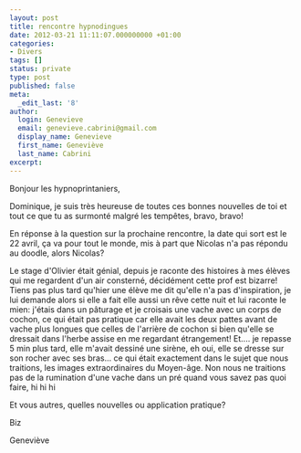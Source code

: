 ```yaml
---
layout: post
title: rencontre hypnodingues
date: 2012-03-21 11:11:07.000000000 +01:00
categories:
- Divers
tags: []
status: private
type: post
published: false
meta:
  _edit_last: '8'
author:
  login: Genevieve
  email: genevieve.cabrini@gmail.com
  display_name: Genevieve
  first_name: Geneviève
  last_name: Cabrini
excerpt:
---
```

<p>Bonjour les hypnoprintaniers,</p>
<p>Dominique, je suis très heureuse de toutes ces bonnes nouvelles de toi et tout ce que tu as surmonté malgré les tempêtes, bravo, bravo!</p>
<p>En réponse à la question sur la prochaine rencontre, la date qui sort est le 22 avril, ça va pour tout le monde, mis à part que Nicolas n'a pas répondu au doodle, alors Nicolas?</p>
<p>Le stage d'Olivier était génial, depuis je raconte des histoires à mes élèves qui me regardent d'un air consterné, décidément cette prof est bizarre! Tiens pas plus tard qu'hier une élève me dit qu'elle n'a pas d'inspiration, je lui demande alors si elle a fait elle aussi un rêve cette nuit et lui raconte le mien: j'étais dans un pâturage et je croisais une vache avec un corps de cochon, ce qui était pas pratique car elle avait les deux pattes avant de vache plus longues que celles de l'arrière de cochon si bien qu'elle se dressait dans l'herbe assise en me regardant étrangement! Et.... je repasse 5 min plus tard, elle m'avait dessiné une sirène, eh oui, elle se dresse sur son rocher avec ses bras... ce qui était exactement dans le sujet que nous traitions, les images extraordinaires du Moyen-âge. Non nous ne traitions pas de la rumination d'une vache dans un pré quand vous savez pas quoi faire, hi hi hi</p>
<p>Et vous autres, quelles nouvelles ou application pratique?</p>
<p>Biz</p>
<p>Geneviève</p>
<p>&nbsp;</p>
<p>&nbsp;</p>
